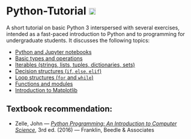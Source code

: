 # Python-Tutorial <img src="https://upload.wikimedia.org/wikipedia/commons/thumb/c/c3/Python-logo-notext.svg/1200px-Python-logo-notext.svg.png" width="18"> 

A short tutorial on basic Python 3 interspersed with several exercises, intended
as a fast-paced introduction to Python and to programming for undergraduate
students. It discusses the following topics:

* [Python and Jupyter notebooks](https://github.com/pzuehlke/Python-Tutorial/blob/main/1-about_python_and_jupyter_notebooks.ipynb)
* [Basic types and operations](https://github.com/pzuehlke/Python-Tutorial/blob/main/2-basic_types_and_operations.ipynb)
* [Iterables (strings, lists, tuples, dictionaries, sets)](https://github.com/pzuehlke/Python-Tutorial/blob/main/3-iterables.ipynb)
* [Decision structures (`if`, `else`, `elif`)](https://github.com/pzuehlke/Python-Tutorial/blob/main/4-decision_structures.ipynb)
* [Loop structures (`for` and `while`)](https://github.com/pzuehlke/Python-Tutorial/blob/main/5-loop_structures.ipynb)
* [Functions and modules](https://github.com/pzuehlke/Python-Tutorial/blob/main/6-functions_and_modules.ipynb)
* [Introduction to Matplotlib](https://github.com/pzuehlke/Python-Tutorial/blob/main/7-introduction_to_matplotlib.ipynb)

## Textbook recommendation:

* Zelle, John — [_Python Programming: An Introduction to Computer Science_](https://mcsp.wartburg.edu/zelle/python), 3rd ed. (2016) — Franklin, Beedle & Associates


